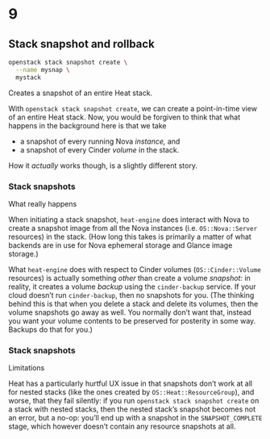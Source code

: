 # 9

## Stack snapshot and rollback


```bash
openstack stack snapshot create \
  --name mysnap \
  mystack
```
Creates a snapshot of an entire Heat stack.

<!-- Note -->
With `openstack stack snapshot create`, we can create a point-in-time
view of an entire Heat stack. Now, you would be forgiven to think that
what happens in the background here is that we take

* a snapshot of every running Nova _instance,_ and
* a snapshot of every Cinder _volume_ in the stack.

How it _actually_ works though, is a slightly different story.


### Stack snapshots
What really happens

<!-- Note -->
When initiating a stack snapshot, `heat-engine` does interact with
Nova to create a snapshot image from all the Nova instances
(i.e. `OS::Nova::Server` resources) in the stack. (How long this takes
is primarily a matter of what backends are in use for Nova ephemeral
storage and Glance image storage.)

What `heat-engine` does with respect to Cinder volumes
(`OS::Cinder::Volume` resources) is actually something _other_ than
create a volume _snapshot:_ in reality, it creates a volume _backup_
using the `cinder-backup` service. If your cloud doesn’t run
`cinder-backup`, then no snapshots for you. (The thinking behind this
is that when you delete a stack and delete its volumes, then the
volume snapshots go away as well. You normally don’t want that,
instead you want your volume contents to be preserved for posterity in
some way. Backups do that for you.)


### Stack snapshots
Limitations

<!-- Note -->
Heat has a particularly hurtful UX issue in that snapshots don’t work
at all for nested stacks (like the ones created by
`OS::Heat::ResourceGroup`), and worse, that they fail silently: if you
run `openstack stack snapshot create` on a stack with nested stacks,
then the nested stack’s snapshot becomes not an error, but a no-op:
you’ll end up with a snapshot in the `SNAPSHOT_COMPLETE` stage, which
however doesn’t contain any resource snapshots at all.

